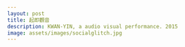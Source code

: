 ```yaml
---
layout: post
title: 起即觀音
description: KWAN-YIN, a audio visual performance. 2015
image: assets/images/socialglitch.jpg
---
```


<!--<p align="center">
<iframe src="https://player.vimeo.com/video/211513023?color=ff0179" width="720" height="405" frameborder="0" webkitallowfullscreen mozallowfullscreen allowfullscreen></iframe>
</p>-->

<div class="box alt">
	<div class="row 50% uniform">
		<div class="4u"><span class="image fit"><img src="http://img.zhouheng.asia/socialglitch01.jpg" alt="" /></span></div>
		<div class="4u"><span class="image fit"><img src="http://img.zhouheng.asia/socialglitch02.jpg" alt="" /></span></div>
		<div class="4u"><span class="image fit"><img src="http://img.zhouheng.asia/socialglitch03.jpg" alt="" /></span></div>
		<!-- Break -->
		<div class="4u"><span class="image fit"><img src="http://img.zhouheng.asia/socialglitch04.jpg" alt="" /></span></div>
		<div class="4u"><span class="image fit"><img src="http://img.zhouheng.asia/socialglitch05.jpg" alt="" /></span></div>
		<div class="4u"><span class="image fit"><img src="http://img.zhouheng.asia/socialglitch06.jpg" alt="" /></span></div>
		<!-- Break -->
		<div class="4u"><span class="image fit"><img src="http://img.zhouheng.asia/socialglitch07.jpg" alt="" /></span></div>
		<div class="4u"><span class="image fit"><img src="http://img.zhouheng.asia/socialglitch08.jpg" alt="" /></span></div>
		<div class="4u"><span class="image fit"><img src="http://img.zhouheng.asia/socialglitch09.jpg" alt="" /></span></div>
	</div>
</div>
